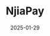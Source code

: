---  
layout: startup_page  
title: "NjiaPay"  
id: "njiapay.com"  
permalink: "/njiapaynjiapay.com01292025/"  
website: "http://www.njiapay.com/"  
funding_round: "Pre-Seed"  
funding_amount: "$1M"  
investors: "HAVAiC, prominent angel investors including founders of Anyfin, Banxware, and Maxidrive"  
about: "NjiaPay is a payments-as-a-service provider simplifying payment management for African businesses. It addresses technical and operational challenges, streamlining processes and allowing businesses to focus on growth. The platform acts as an in-house payments expert for its clients."  
markets: "Fintech, Payments, Mobile Payments"  
hq: "Johannesburg, South Africa, Africa"  
founded_year: "2024"  
linkedin: "https://www.linkedin.com/company/njiapay/"  
twitter: ""  
instagram: ""  
facebook: ""  
crunchbase: "https://www.crunchbase.com/organization/njiapay"  
pitchbook: "https://pitchbook.com/profiles/company/741444-04"  

date_display: "29-Jan-2025"  
date: "2025-01-29"

# SEO Optimization  
meta_title: "NjiaPay - Pre-Seed Funding ($1M)"  
meta_description: "NjiaPay, NjiaPay is a payments-as-a-service provider simplifying payment management for African businesses. It addresses technical and operational challenges, ..."  
meta_keywords: "NjiaPay, Fintech, Payments, Mobile Payments, Pre-Seed funding"  
canonical_url: "https://startup.projectstartups.com/njiapaynjiapay.com01292025/"  
---